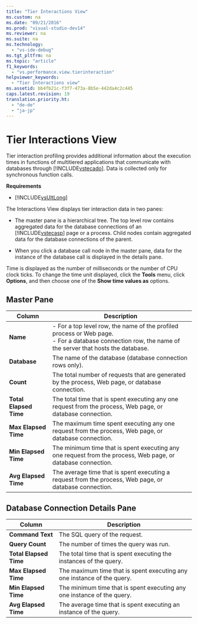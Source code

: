 ```yaml
---
title: "Tier Interactions View"
ms.custom: na
ms.date: "09/21/2016"
ms.prod: "visual-studio-dev14"
ms.reviewer: na
ms.suite: na
ms.technology: 
  - "vs-ide-debug"
ms.tgt_pltfrm: na
ms.topic: "article"
f1_keywords: 
  - "vs.performance.view.tierinteraction"
helpviewer_keywords: 
  - "Tier Interactions view"
ms.assetid: bb4fb21c-f3f7-473a-8b5e-442da4c2c445
caps.latest.revision: 19
translation.priority.ht: 
  - "de-de"
  - "ja-jp"
---
```

# Tier Interactions View
Tier interaction profiling provides additional information about the execution times in functions of multitiered applications that communicate with databases through [!INCLUDE[vstecado](../vs140/includes/vstecado_md.md)]. Data is collected only for synchronous function calls.  
  
 **Requirements**  
  
-   [!INCLUDE[vsUltLong](../vs140/includes/vsultlong_md.md)]  
  
 The Interactions View displays tier interaction data in two panes:  
  
-   The master pane is a hierarchical tree. The top level row contains aggregated data for the database connections of an [!INCLUDE[vstecasp](../vs140/includes/vstecasp_md.md)] page or a process. Child nodes contain aggregated data for the database connections of the parent.  
  
-   When you click a database call node in the master pane, data for the instance of the database call is displayed in the details pane.  
  
 Time is displayed as the number of milliseconds or the number of CPU clock ticks. To change the time unit displayed, click the **Tools** menu, click **Options**, and then choose one of the **Show time values as** options.  
  
## Master Pane  
  
|Column|Description|  
|------------|-----------------|  
|**Name**|-   For a top level row, the name of the profiled process or Web page.<br />-   For a database connection row, the name of the server that hosts the database.|  
|**Database**|The name of the database (database connection rows only).|  
|**Count**|The total number of requests that are generated by the process, Web page, or database connection.|  
|**Total Elapsed Time**|The total time that is spent executing any one request from the process, Web page, or database connection.|  
|**Max Elapsed Time**|The maximum time spent executing any one request from the process, Web page, or database connection.|  
|**Min Elapsed Time**|The minimum time that is spent executing any one request from the process, Web page, or database connection.|  
|**Avg Elapsed Time**|The average time that is spent executing a request from the process, Web page, or database connection.|  
  
## Database Connection Details Pane  
  
|Column|Description|  
|------------|-----------------|  
|**Command Text**|The SQL query of the request.|  
|**Query Count**|The number of times the query was run.|  
|**Total Elapsed Time**|The total time that is spent executing the instances of the query.|  
|**Max Elapsed Time**|The maximum time that is spent executing any one instance of the query.|  
|**Min Elapsed Time**|The minimum time that is spent executing any one instance of the query.|  
|**Avg Elapsed Time**|The average time that is spent executing an instance of the query.|